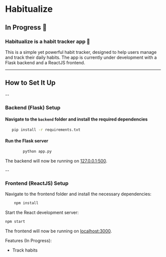 # Habitualize

## In Progress 🚧

### Habitualize is a habit tracker app 🤯

This is a simple yet powerful habit tracker, designed to help users manage and track their daily habits. The app is currently under development with a Flask backend and a ReactJS frontend.

---

## How to Set It Up

--

### Backend (Flask) Setup

#### Navigate to the `backend` folder and install the required dependencies

```bash
   pip install -r requirements.txt
```

#### Run the Flask server

```bash
        python app.py
```

The backend will now be running on [127.0.0.1:500](http://127.0.0.1:5000).

--

### Frontend (ReactJS) Setup

Navigate to the frontend folder and install the necessary dependencies:

```bash
    npm install
```

Start the React development server:

```bash
npm start
```

The frontend will now be running on [localhost:3000](http://localhost:3000).

Features (In Progress):

- Track habits
